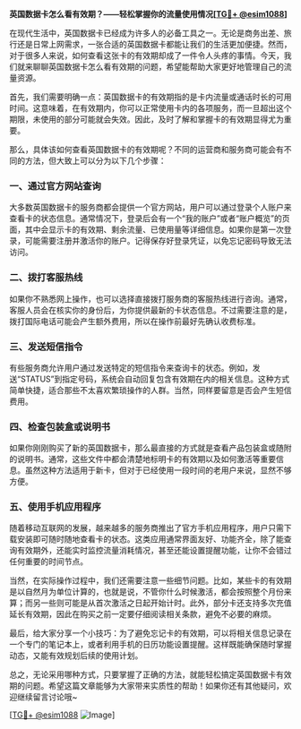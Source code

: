 **英国数据卡怎么看有效期？——轻松掌握你的流量使用情况[[TG💪+ @esim1088](https://t.me/s/esim1088)]**

在现代生活中，英国数据卡已经成为许多人的必备工具之一。无论是商务出差、旅行还是日常上网需求，一张合适的英国数据卡都能让我们的生活更加便捷。然而，对于很多人来说，如何查看这张卡的有效期却成了一件令人头疼的事情。今天，我们就来聊聊英国数据卡怎么看有效期的问题，希望能帮助大家更好地管理自己的流量资源。

首先，我们需要明确一点：英国数据卡的有效期指的是卡内流量或通话时长的可用时间。这意味着，在有效期内，你可以正常使用卡内的各项服务，而一旦超出这个期限，未使用的部分可能就会失效。因此，及时了解和掌握卡的有效期显得尤为重要。

那么，具体该如何查看英国数据卡的有效期呢？不同的运营商和服务商可能会有不同的方法，但大致上可以分为以下几个步骤：

### 一、通过官方网站查询

大多数英国数据卡的服务商都会提供一个官方网站，用户可以通过登录个人账户来查看卡的状态信息。通常情况下，登录后会有一个“我的账户”或者“账户概览”的页面，其中会显示卡的有效期、剩余流量、已使用量等详细信息。如果你是第一次登录，可能需要注册并激活你的账户。记得保存好登录凭证，以免忘记密码导致无法访问。

### 二、拨打客服热线

如果你不熟悉网上操作，也可以选择直接拨打服务商的客服热线进行咨询。通常，客服人员会在核实你的身份后，为你提供最新的卡状态信息。不过需要注意的是，拨打国际电话可能会产生额外费用，所以在操作前最好先确认收费标准。

### 三、发送短信指令

有些服务商允许用户通过发送特定的短信指令来查询卡的状态。例如，发送“STATUS”到指定号码，系统会自动回复包含有效期在内的相关信息。这种方式简单快捷，适合那些不太喜欢繁琐操作的人群。当然，同样要留意是否会产生短信费用。

### 四、检查包装盒或说明书

如果你刚刚购买了新的英国数据卡，那么最直接的方式就是查看产品包装盒或随附的说明书。通常，这些文件中都会清楚地标明卡的有效期以及如何激活等重要信息。虽然这种方法适用于新卡，但对于已经使用一段时间的老用户来说，显然不够方便。

### 五、使用手机应用程序

随着移动互联网的发展，越来越多的服务商推出了官方手机应用程序，用户只需下载安装即可随时随地查看卡的状态。这类应用通常界面友好、功能齐全，除了能查询有效期外，还能实时监控流量消耗情况，甚至还能设置提醒功能，让你不会错过任何重要的时间节点。

当然，在实际操作过程中，我们还需要注意一些细节问题。比如，某些卡的有效期是以自然月为单位计算的，也就是说，不管你什么时候激活，都会按照整个月份来算；而另一些则可能是从首次激活之日起开始计时。此外，部分卡还支持多次充值延长有效期，因此在购买之前一定要仔细阅读相关条款，避免不必要的麻烦。

最后，给大家分享一个小技巧：为了避免忘记卡的有效期，可以将相关信息记录在一个专门的笔记本上，或者利用手机的日历功能设置提醒。这样既能确保随时掌握动态，又能有效规划后续的使用计划。

总之，无论采用哪种方式，只要掌握了正确的方法，就能轻松搞定英国数据卡有效期的问题。希望这篇文章能够为大家带来实质性的帮助！如果你还有其他疑问，欢迎继续留言讨论哦~ 

[[TG💪+ @esim1088](https://t.me/s/esim1088) ![Image](https://i.postimg.cc/4NQfJmqS/Snipaste-2025-05-13-00-14-12.png)]